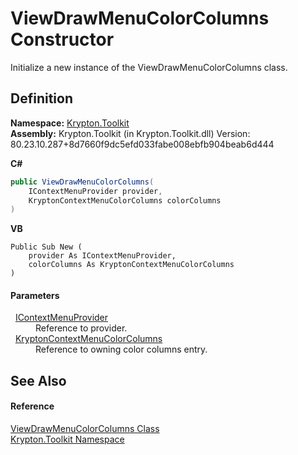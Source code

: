 # ViewDrawMenuColorColumns Constructor


Initialize a new instance of the ViewDrawMenuColorColumns class.



## Definition
**Namespace:** <a href="79d2eac2-21f4-54ff-7552-b20c33c30600.md">Krypton.Toolkit</a>  
**Assembly:** Krypton.Toolkit (in Krypton.Toolkit.dll) Version: 80.23.10.287+8d7660f9dc5efd033fabe008ebfb904beab6d444

**C#**
``` C#
public ViewDrawMenuColorColumns(
	IContextMenuProvider provider,
	KryptonContextMenuColorColumns colorColumns
)
```
**VB**
``` VB
Public Sub New ( 
	provider As IContextMenuProvider,
	colorColumns As KryptonContextMenuColorColumns
)
```



#### Parameters
<dl><dt>  <a href="169231ea-b03a-bb4a-0d84-38bca06f5a4d.md">IContextMenuProvider</a></dt><dd>Reference to provider.</dd><dt>  <a href="a03f4fa5-4606-e969-136a-566429e6d5f7.md">KryptonContextMenuColorColumns</a></dt><dd>Reference to owning color columns entry.</dd></dl>

## See Also


#### Reference
<a href="b0a75c6d-1a1b-3f34-4c0f-c9070f5d7416.md">ViewDrawMenuColorColumns Class</a>  
<a href="79d2eac2-21f4-54ff-7552-b20c33c30600.md">Krypton.Toolkit Namespace</a>  
